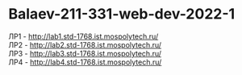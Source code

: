 # Balaev-211-331-web-dev-2022-1
ЛР1 - http://lab1.std-1768.ist.mospolytech.ru/  
ЛР2 - http://lab2.std-1768.ist.mospolytech.ru/  
ЛР3 - http://lab3.std-1768.ist.mospolytech.ru/  
ЛР4 - http://lab4.std-1768.ist.mospolytech.ru/  

